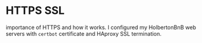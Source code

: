 # HTTPS SSL

importance of HTTPS and how it works. I
configured my HolbertonBnB web servers with `certbot` certificate and HAproxy
SSL termination.
